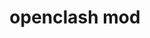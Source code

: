 ---
title: openclash mod
layout: safelink
safelinkku: https://github.com/mwnsofficial/file/raw/main/Openclash%20Mod.zip
permalink: /openclash-mod/
---